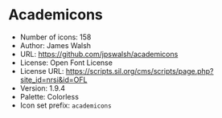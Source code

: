 # Academicons

- Number of icons: 158
- Author: James Walsh
- URL: https://github.com/jpswalsh/academicons
- License: Open Font License
- License URL: https://scripts.sil.org/cms/scripts/page.php?site_id=nrsi&id=OFL
- Version: 1.9.4
- Palette: Colorless
- Icon set prefix: `academicons`
